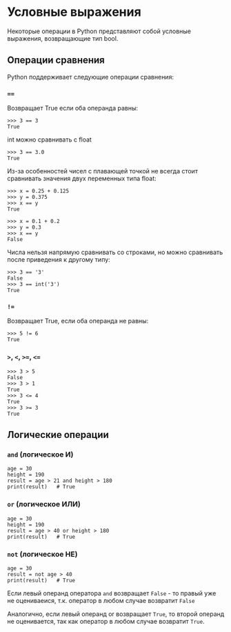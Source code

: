 # Условные выражения

Некоторые операции в Python представляют собой условные выражения, возвращающие тип bool.

## Операции сравнения

Python поддерживает следующие операции сравнения:

### `==`

Возвращает True если оба операнда равны:

    >>> 3 == 3
    True

int можно сравнивать с float

    >>> 3 == 3.0
    True

Из-за особенностей чисел с плавающей точкой не всегда стоит сравнивать значения двух переменных типа float:

    >>> x = 0.25 + 0.125
    >>> y = 0.375
    >>> x == y 
    True

    >>> x = 0.1 + 0.2
    >>> y = 0.3
    >>> x == y
    False

Числа нельзя напрямую сравнивать со строками, но можно сравнивать после приведения к другому типу:

    >>> 3 == '3'
    False
    >>> 3 == int('3')
    True

### `!=`

Возвращает True, если оба операнда не равны:

    >>> 5 != 6 
    True

### `>`, `<`, `>=`, `<=`

    >>> 3 > 5
    False
    >>> 3 > 1
    True
    >>> 3 <= 4
    True
    >>> 3 >= 3
    True

## Логические операции

### `and` (логическое И)

    age = 30
    height = 190
    result = age > 21 and height > 180
    print(result)   # True

### `or` (логическое ИЛИ)

    age = 30
    height = 190
    result = age > 40 or height > 180
    print(result)   # True

### `not` (логическое НЕ)

    age = 30
    result = not age > 40
    print(result)   # True

Если левый операнд оператора `and` возвращает `False` - то правый уже не оцениваеися, т.к. оператор в любом случае возвратит `False`

Аналогично, если левый операнд or возвращает `True`, то второй операнд не оценивается, так как оператор в любом случае возвратит `True`.
